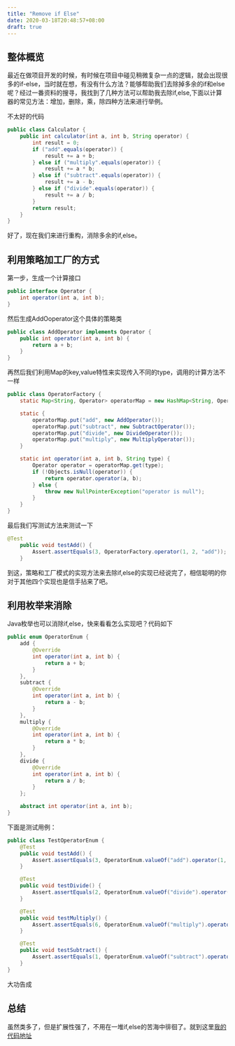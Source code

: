 ```yaml
---
title: "Remove if Else"
date: 2020-03-18T20:48:57+08:00
draft: true
---
```


## 整体概览

最近在做项目开发的时候，有时候在项目中碰见稍微复杂一点的逻辑，就会出现很多的if-else，当时就在想，有没有什么方法？能够帮助我们去除掉多余的if和else呢？经过一番资料的搜寻，我找到了几种方法可以帮助我去除if,else,下面以计算器的常见方法：增加，删除，乘，除四种方法来进行举例。

不太好的代码
```java
public class Calculator {
    public int calculator(int a, int b, String operator) {
        int result = 0;
        if ("add".equals(operator)) {
            result += a + b;
        } else if ("multiply".equals(operator)) {
            result += a * b;
        } else if ("subtract".equals(operator)) {
            result += a - b;
        } else if ("divide".equals(operator)) {
            result += a / b;
        }
        return result;
    }
}
```

好了，现在我们来进行重构，消除多余的if,else。


## 利用策略加工厂的方式

第一步，生成一个计算接口
```java
public interface Operator {
    int operator(int a, int b);
}
```

然后生成AddOoperator这个具体的策略类
```java
public class AddOperator implements Operator {
    public int operator(int a, int b) {
        return a + b;
    }
}
```

再然后我们利用Map的key,value特性来实现传入不同的type，调用的计算方法不一样

```java
public class OperatorFactory {
    static Map<String, Operator> operatorMap = new HashMap<String, Operator>();

    static {
        operatorMap.put("add", new AddOperator());
        operatorMap.put("subtract", new SubtractOperator());
        operatorMap.put("divide", new DivideOperator());
        operatorMap.put("multiply", new MultiplyOperator());
    }

    static int operator(int a, int b, String type) {
        Operator operator = operatorMap.get(type);
        if (!Objects.isNull(operator)) {
            return operator.operator(a, b);
        } else {
            throw new NullPointerException("operator is null");
        }
    }
}
```

最后我们写测试方法来测试一下

```java
@Test
    public void testAdd() {
        Assert.assertEquals(3, OperatorFactory.operator(1, 2, "add"));
    }
```

到这，策略和工厂模式的实现方法来去除if,else的实现已经说完了，相信聪明的你对于其他四个实现也是信手拈来了吧。

## 利用枚举来消除

Java枚举也可以消除if,else，快来看看怎么实现吧？代码如下

```java
public enum OperatorEnum {
    add {
        @Override
        int operator(int a, int b) {
            return a + b;
        }
    },
    subtract {
        @Override
        int operator(int a, int b) {
            return a - b;
        }
    },
    multiply {
        @Override
        int operator(int a, int b) {
            return a * b;
        }
    },
    divide {
        @Override
        int operator(int a, int b) {
            return a / b;
        }
    };

    abstract int operator(int a, int b);
}
```

下面是测试用例：
```java
public class TestOperatorEnum {
    @Test
    public void testAdd() {
        Assert.assertEquals(3, OperatorEnum.valueOf("add").operator(1, 2));
    }

    @Test
    public void testDivide() {
        Assert.assertEquals(2, OperatorEnum.valueOf("divide").operator(6, 3));
    }

    @Test
    public void testMultiply() {
        Assert.assertEquals(6, OperatorEnum.valueOf("multiply").operator(2, 3));
    }

    @Test
    public void testSubtract() {
        Assert.assertEquals(1, OperatorEnum.valueOf("subtract").operator(3, 2));
    }
}
```

大功告成

## 总结

虽然类多了，但是扩展性强了，不用在一堆if,else的苦海中徘徊了。就到这里[我的代码地址](https://github.com/xuzhang0636/Remove-If-Else)